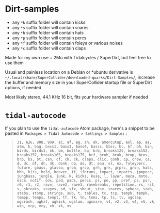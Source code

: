 # Dirt-samples

- any `*k` suffix folder will contain kicks
- any `*s` suffix folder will contain snares
- any `*h` suffix folder will contain hats
- any `*p` suffix folder will contain percs
- any `*f` suffix folder will contain foleys or various noises
- any `*c` suffix folder will contain claps

Made for my own use + 2Mo with Tidalcycles / SuperDirt, but feel free to use them

Usual and painless location on a Debian or \*ubuntu derivative  is `~/.local/share/SuperCollider/downloaded-quarks/Dirt-Samples/`, increase the buffer and memory size in your SuperCollider startup file or SuperDirt options, if needed

Most likely stereo, 44.1 KHz 16 bit, fits your hardware sampler if needed

# `tidal-autocode` 
If you plan to use the `tidal-autocode` Atom package, here's a snippet to be pasted in `Packages > Tidal Autocode > Settings > Samples` :

> `31, 626, 808, 909, ac, af, ag, ah, ak, amencutup, aol, ap, as, atm, b, bag, bass1, bass3, bass4, basss, bbss, bc, bf, bh, bin, birds, birds3, bk, bm, bottle, bp, brb, breaks125, breaks152, breaks157, breaks165, breaks175, brf, broh, brok, brop, bros, brp, bs, bt, can, cf, ch, ck, claps, clic, comb, cp, crow, cs, d, dc, df, dh, dk, donk, dp, ds, dt, eau, el, ex, foleyperc, future, gbass, glasso, grcm, grcp, grh, grk, grprc, grsn, hats, hhh, hits, hold, hoover, if, ifdrums, impact, impacts, jpnperc, jungbass, jungle, junk, k, kicks, kusa, l, layer, meca, moto, nice, notif, odx, pad, pads, percs, pl, pm, pp, prof, ps, psr, r0, r1, r2, rave, rave2, rave3, ravebreaks, repetition, rs, rst, s, sbreaks, scapes, sd, sfx, shout, sine, snares, sphere, stab, stabs, stomp, strings, sub, t, tables, tc, tcp, temph, tempk, tempp, temps, tempt, tf, tk, tn, toms, tp, ts, tv, ugclap, ugcrash, ughat, ugkick, ugslam, ugsnare, v1, v2, v3, v4, v5, vk, win, xcp, xcy, xh, xk, xs`
